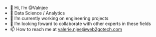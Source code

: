 - 👋 Hi, I’m @Valnjee
- 👀 Data Science / Analytics
- 🌱 I’m currently working on engineering projects
- 💞️ I’m looking foward to collaborate with other experts in these fields
- 📫 How to reach me at valerie.njee@web2gotech.com

<!---
Valnjee/Valnjee is a ✨ Data Scientist / Analytics expert ✨ repositories because its `README.md` (this file) appears on your GitHub profile.
You can click the Preview link to take a look at your changes.
--->
